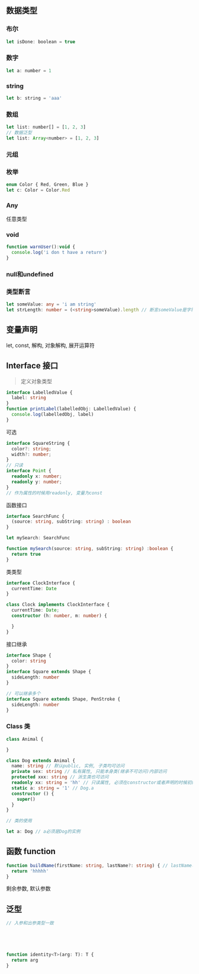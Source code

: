 ## 数据类型

### 布尔
```js
let isDone: boolean = true
```

### 数字
```js
let a: number = 1
```

### string
```js
let b: string = 'aaa'
```

### 数组
```js
let list: number[] = [1, 2, 3]
// 数据泛型
let list: Array<number> = [1, 2, 3]
```

### 元组


### 枚举
```ts
enum Color { Red, Green, Blue }
let c: Color = Color.Red
```

### Any
任意类型

### void

```js
function warnUser():void {
  console.log('i don t have a return')
}
```
### null和undefined


### 类型断言
```ts
let someValue: any = 'i am string'
let strLength: number = (<string>someValue).length // 断言someValue是字符串
```

## 变量声明
let, const, 解构, 对象解构, 展开运算符

## Interface 接口
> 定义对象类型
```ts
interface LabelledValue {
  label: string
}
function printLabel(labelledObj: LabelledValue) {
  console.log(labelledObj, label)
}
```
可选
```ts
interface SquareString {
  color?: string;
  width?: number;
}
// 只读
interface Point {
  readonly x: number;
  readonly y: number;
}
// 作为属性的时候用readonly, 变量为const
```
函数接口
```ts
interface SearchFunc {
  (source: string, subString: string) : boolean
}

let mySearch: SearchFunc

function mySearch(source: string, subString: string) :boolean {
  return true
}
```

类类型

```ts
interface ClockInterface {
  currentTime: Date
}

class Clock implements ClockInterface {
  currentTime: Date;
  constructor (h: number, m: number) {

  }
}
```
接口继承

```ts
interface Shape {
  color: string
}
interface Square extends Shape {
  sideLength: number
}

// 可以继承多个
interface Square extends Shape, PenStroke {
  sideLength: number
}
```

### Class 类

```ts
class Animal {

}

class Dog extends Animal {
  name: string // 默认public, 实例, 子类均可访问
  private sex: string // 私有属性, 只能本身类(继承不可访问)内部访问
  protected xxx: string // 派生类也可访问
  readonly xx: string = 'hh' // 只读属性, 必须在constructor或者声明的时候初始化
  static a: string = '1' // Dog.a
  constructor () {
    super()
  }
}

// 类的使用

let a: Dog // a必须是Dog的实例
```

## 函数 function

```ts
function buildName(firstName: string, lastName?: string) { // lastName可选
  return 'hhhhh'
}
```
剩余参数, 默认参数

## 泛型

```js
// 入参和出参类型一致





function identity<T>(arg: T): T {
  return arg
}

```